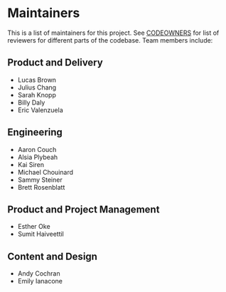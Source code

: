 # Maintainers

This is a list of maintainers for this project. See [CODEOWNERS](/.github/CODEOWNERS) for list of reviewers for different parts of the codebase. Team members include:

<!-- Note: team members listed in alphabetical order by last name -->


## Product and Delivery

* Lucas Brown
* Julius Chang
* Sarah Knopp
* Billy Daly
* Eric Valenzuela

## Engineering

* Aaron Couch
* Alsia Plybeah
* Kai Siren
* Michael Chouinard
* Sammy Steiner
* Brett Rosenblatt

## Product and Project Management

* Esther Oke
* Sumit Haiveettil

## Content and Design

* Andy Cochran
* Emily Ianacone
